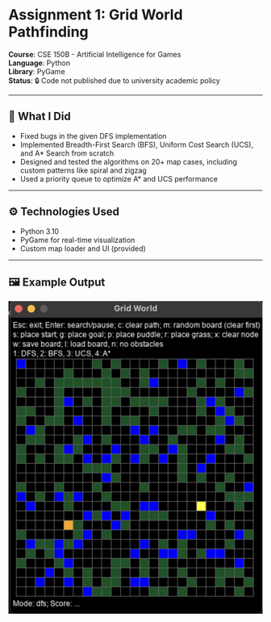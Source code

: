 # Assignment 1: Grid World Pathfinding

**Course**: CSE 150B - Artificial Intelligence for Games  
**Language**: Python  
**Library**: PyGame  
**Status**: 🔒 Code not published due to university academic policy

---

## 📌 What I Did

- Fixed bugs in the given DFS implementation
- Implemented Breadth-First Search (BFS), Uniform Cost Search (UCS), and A* Search from scratch
- Designed and tested the algorithms on 20+ map cases, including custom patterns like spiral and zigzag
- Used a priority queue to optimize A* and UCS performance

---

## ⚙️ Technologies Used

- Python 3.10
- PyGame for real-time visualization
- Custom map loader and UI (provided)

---

## 🖼️ Example Output

![Grid World Pathfinding Output](./grid-output.png)

```markdown
